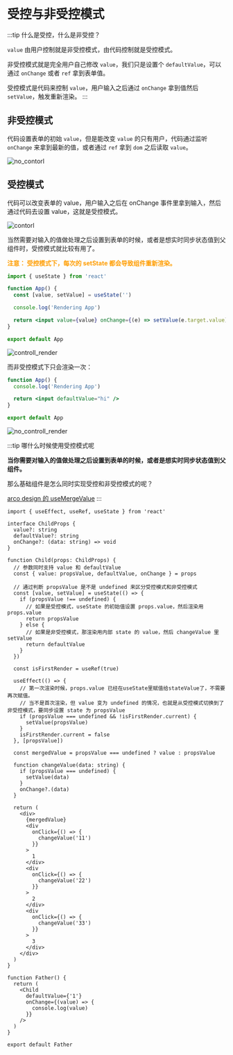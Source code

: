 # 受控与非受控模式

:::tip
什么是受控，什么是非受控？

`value` 由用户控制就是非受控模式，由代码控制就是受控模式。

非受控模式就是完全用户自己修改 `value`，我们只是设置个 `defaultValue`，可以通过 `onChange` 或者 `ref` 拿到表单值。

受控模式是代码来控制 `value`，用户输入之后通过 `onChange` 拿到值然后 `setValue`，触发重新渲染。
:::

## 非受控模式

代码设置表单的初始 `value`，但是能改变 `value` 的只有用户，代码通过监听 `onChange` 来拿到最新的值，或者通过 `ref` 拿到 `dom` 之后读取 `value`。

![no_contorl](https://steinsgate.oss-cn-hangzhou.aliyuncs.com/no_contorl.jpg)

## 受控模式

代码可以改变表单的 value，用户输入之后在 onChange 事件里拿到输入，然后通过代码去设置 value，这就是受控模式。

![contorl](https://steinsgate.oss-cn-hangzhou.aliyuncs.com/control.jpg)

当然需要对输入的值做处理之后设置到表单的时候，或者是想实时同步状态值到父组件时，受控模式就比较有用了。

**<font color="FF9D00">注意： 受控模式下，每次的 setState 都会导致组件重新渲染。</font>**

```jsx
import { useState } from 'react'

function App() {
  const [value, setValue] = useState('')

  console.log('Rendering App')

  return <input value={value} onChange={(e) => setValue(e.target.value)} />
}

export default App
```

![controll_render](https://steinsgate.oss-cn-hangzhou.aliyuncs.com/controll_render.gif)

而非受控模式下只会渲染一次：

```jsx
function App() {
  console.log('Rendering App')

  return <input defaultValue="hi" />
}

export default App
```

![no_controll_render](https://steinsgate.oss-cn-hangzhou.aliyuncs.com/no_controll_render.gif)

:::tip 哪什么时候使用受控模式呢

**当你需要对输入的值做处理之后设置到表单的时候，或者是想实时同步状态值到父组件。**

那么基础组件是怎么同时实现受控和非受控模式的呢？

[arco design 的 useMergeValue](https://github.com/arco-design/arco-design/blob/1e677c3c5bba72728668c40d78faea6536c480a8/components/_util/hooks/useMergeValue.ts)
:::

```tsx
import { useEffect, useRef, useState } from 'react'

interface ChildProps {
  value?: string
  defaultValue?: string
  onChange?: (data: string) => void
}

function Child(props: ChildProps) {
  // 参数同时支持 value 和 defaultValue
  const { value: propsValue, defaultValue, onChange } = props

  // 通过判断 propsValue 是不是 undefined 来区分受控模式和非受控模式
  const [value, setValue] = useState(() => {
    if (propsValue !== undefined) {
      // 如果是受控模式，useState 的初始值设置 props.value，然后渲染用 props.value
      return propsValue
    } else {
      // 如果是非受控模式，那渲染用内部 state 的 value，然后 changeValue 里 setValue
      return defaultValue
    }
  })

  const isFirstRender = useRef(true)

  useEffect(() => {
    // 第一次渲染时候，props.value 已经在useState里赋值给stateValue了，不需要再次赋值。
    // 当不是首次渲染，但 value 变为 undefined 的情况，也就是从受控模式切换到了非受控模式，要同步设置 state 为 propsValue
    if (propsValue === undefined && !isFirstRender.current) {
      setValue(propsValue)
    }
    isFirstRender.current = false
  }, [propsValue])

  const mergedValue = propsValue === undefined ? value : propsValue

  function changeValue(data: string) {
    if (propsValue === undefined) {
      setValue(data)
    }
    onChange?.(data)
  }

  return (
    <div>
      {mergedValue}
      <div
        onClick={() => {
          changeValue('11')
        }}
      >
        1
      </div>
      <div
        onClick={() => {
          changeValue('22')
        }}
      >
        2
      </div>
      <div
        onClick={() => {
          changeValue('33')
        }}
      >
        3
      </div>
    </div>
  )
}

function Father() {
  return (
    <Child
      defaultValue={'1'}
      onChange={(value) => {
        console.log(value)
      }}
    />
  )
}

export default Father
```
